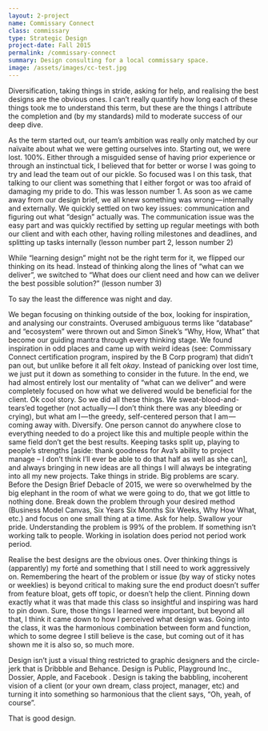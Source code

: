```yaml
---
layout: 2-project
name: Commissary Connect
class: commissary
type: Strategic Design
project-date: Fall 2015
permalink: /commissary-connect
summary: Design consulting for a local commissary space.
image: /assets/images/cc-test.jpg
---
```


Diversification, taking things in stride, asking for help, and realising the best designs are the obvious ones. I can’t really quantify how long each of these things took me to understand this term, but these are the things I attribute the completion and (by my standards) mild to moderate success of our deep dive.

As the term started out, our team’s ambition was really only matched by our naïvaite about what we were getting ourselves into. Starting out, we were lost. 100%. Either through a misguided sense of having prior experience or through an instinctual tick, I believed that for better or worse I was going to try and lead the team out of our pickle. So focused was I on this task, that talking to our client was something that I either forgot or was too afraid of damaging my pride to do. This was lesson number 1.
As soon as we came away from our design brief, we all knew something was wrong — internally and externally. We quickly settled on two key issues: communication and figuring out what “design” actually was. The communication issue was the easy part and was quickly rectified by setting up regular meetings with both our client and with each other, having rolling milestones and deadlines, and splitting up tasks internally (lesson number part 2, lesson number 2)

While “learning design” might not be the right term for it, we flipped our thinking on its head. Instead of thinking along the lines of “what can we deliver”, we switched to “What does our client need and how can we deliver the best possible solution?” (lesson number 3)

To say the least the difference was night and day.

We began focusing on thinking outside of the box, looking for inspiration, and analysing our constraints. Overused ambiguous terms like “database” and “ecosystem” were thrown out and Simon Sinek’s “Why, How, What” that become our guiding mantra through every thinking stage. We found inspiration in odd places and came up with weird ideas (see: Commissary Connect certification program, inspired by the B Corp program) that didn’t pan out, but unlike before it all felt *okay*. Instead of panicking over lost time, we just put it down as something to consider in the future. In the end, we had almost entirely lost our mentality of “what can we deliver” and were completely focused on how what we delivered would be beneficial for the client.
Ok cool story. So we did all these things. We sweat-blood-and-tears’ed together (not actually — I don’t think there was any bleeding or crying), but what am I — the greedy, self-centered person that I am — coming away with.
Diversify. One person cannot do anywhere close to everything needed to do a project like this and multiple people within the same field don’t get the best results. Keeping tasks split up, playing to people’s strengths [aside: thank goodness for Ava’s ability to project manage – I don’t think I’ll ever be able to do that half as well as she can], and always bringing in new ideas are all things I will always be integrating into all my new projects.
Take things in stride. Big problems are scary. Before the Design Brief Debacle of 2015, we were so overwhelmed by the big elephant in the room of what we were going to do, that we got little to nothing done. Break down the problem through your desired method (Business Model Canvas, Six Years Six Months Six Weeks, Why How What, etc.) and focus on one small thing at a time.
Ask for help. Swallow your pride. Understanding the problem is 99% of the problem. If something isn’t working talk to people. Working in isolation does period not period work period.

Realise the best designs are the obvious ones. Over thinking things is (apparently) my forté and something that I still need to work aggressively on. Remembering the heart of the problem or issue (by way of sticky notes or weeklies) is beyond critical to making sure the end product doesn’t suffer from feature bloat, gets off topic, or doesn’t help the client.
Pinning down exactly what it was that made this class so insightful and inspiring was hard to pin down. Sure, those things I learned were important, but beyond all that, I think it came down to how I perceived what design was. Going into the class, it was the harmonious combination between form and function, which to some degree I still believe is the case, but coming out of it has shown me it is also so, so much more.

Design isn’t just a visual thing restricted to graphic designers and the circle-jerk that is Dribbble and Behance. Design is Public, Playground Inc., Dossier, Apple, and Facebook . Design is taking the babbling, incoherent vision of a client (or your own dream, class project, manager, etc) and turning it into something so harmonious that the client says, “Oh, yeah, of course”.

That is good design.